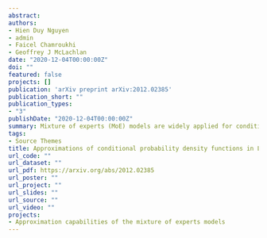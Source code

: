 ```yaml
---
abstract: 
authors:
- Hien Duy Nguyen
- admin
- Faicel Chamroukhi
- Geoffrey J McLachlan
date: "2020-12-04T00:00:00Z"
doi: ""
featured: false
projects: []
publication: 'arXiv preprint arXiv:2012.02385'
publication_short: ""
publication_types:
- "3"
publishDate: "2020-12-04T00:00:00Z"
summary: Mixture of experts (MoE) models are widely applied for conditional probability density estimation problems. We demonstrate the richness of the class of MoE models by proving denseness results in Lebesgue spaces, when inputs and outputs variables are both compactly supported. We further prove an almost uniform convergence result when the input is univariate. Auxiliary lemmas are proved regarding the richness of the soft-max gating function class, and their relationships to the class of Gaussian gating functions.
tags:
- Source Themes
title: Approximations of conditional probability density functions in Lebesgue spaces via mixture of experts models
url_code: ""
url_dataset: ""
url_pdf: https://arxiv.org/abs/2012.02385
url_poster: ""
url_project: ""
url_slides: ""
url_source: ""
url_video: ""
projects:
- Approximation capabilities of the mixture of experts models
---
```




